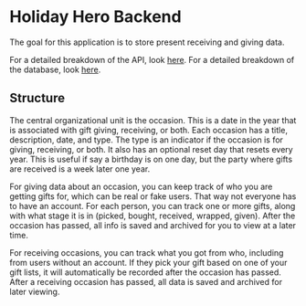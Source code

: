 Holiday Hero Backend
====================

The goal for this application is to store present receiving and giving data.

For a detailed breakdown of the API, look [here](api.md).
For a detailed breakdown of the database, look [here](database.md).

## Structure

The central organizational unit is the occasion.
This is a date in the year that is associated with gift giving, receiving, or both.
Each occasion has a title, description, date, and type.
The type is an indicator if the occasion is for giving, receiving, or both.
It also has an optional reset day that resets every year.
This is useful if say a birthday is on one day, but the party where gifts are received is a week later one year.

For giving data about an occasion, you can keep track of who you are getting gifts for, which can be real or fake users.
That way not everyone has to have an account.
For each person, you can track one or more gifts, along with what stage it is in (picked, bought, received, wrapped, given).
After the occasion has passed, all info is saved and archived for you to view at a later time.

For receiving occasions, you can track what you got from who, including from users without an account.
If they pick your gift based on one of your gift lists, it will automatically be recorded after the occasion has passed.
After a receiving occasion has passed, all data is saved and archived for later viewing.
